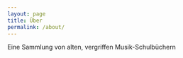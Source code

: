 ```yaml
---
layout: page
title: Über
permalink: /about/
---
```


Eine Sammlung von alten, vergriffen Musik-Schulbüchern
